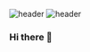 ![header](https://capsule-render.vercel.app/api?type=waving&color=random&height=300&section=header&text=LUNA&animation=fadeIN)
![header](https://capsule-render.vercel.app/api?text=capsule_render&animation=fadeIn)


### Hi there 👋

<!--
**Seongjun5223/Seongjun5223** is a ✨ _special_ ✨ repository because its `README.md` (this file) appears on your GitHub profile.

Here are some ideas to get you started:

- 🔭 I’m currently working on ...
- 🌱 I’m currently learning ...
- 👯 I’m looking to collaborate on ...
- 🤔 I’m looking for help with ...
- 💬 Ask me about ...
- 📫 How to reach me: ...
- 😄 Pronouns: ...
- ⚡ Fun fact: ...
-->
